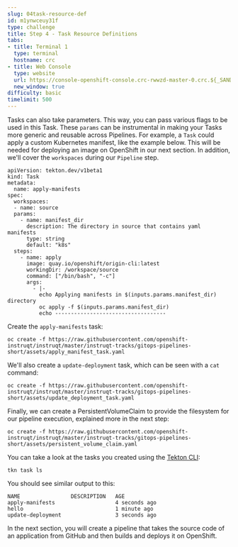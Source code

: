 ```yaml
---
slug: 04task-resource-def
id: m1ynwceuy31f
type: challenge
title: Step 4 - Task Resource Definitions
tabs:
- title: Terminal 1
  type: terminal
  hostname: crc
- title: Web Console
  type: website
  url: https://console-openshift-console.crc-rwwzd-master-0.crc.${_SANDBOX_ID}.instruqt.io
  new_window: true
difficulty: basic
timelimit: 500
---
```

Tasks can also take parameters. This way, you can pass various flags to be used in this Task. These `params` can be instrumental in making your Tasks more generic and reusable across Pipelines. For example, a `Task` could apply a custom Kubernetes manifest, like the example below. This will be needed for deploying an image on OpenShift in our next section. In addition, we'll cover the `workspaces` during our `Pipeline` step.

```
apiVersion: tekton.dev/v1beta1
kind: Task
metadata:
  name: apply-manifests
spec:
  workspaces:
  - name: source
  params:
    - name: manifest_dir
      description: The directory in source that contains yaml manifests
      type: string
      default: "k8s"
  steps:
    - name: apply
      image: quay.io/openshift/origin-cli:latest
      workingDir: /workspace/source
      command: ["/bin/bash", "-c"]
      args:
        - |-
          echo Applying manifests in $(inputs.params.manifest_dir) directory
          oc apply -f $(inputs.params.manifest_dir)
          echo -----------------------------------
```

Create the `apply-manifests` task:

```
oc create -f https://raw.githubusercontent.com/openshift-instruqt/instruqt/master/instruqt-tracks/gitops-pipelines-short/assets/apply_manifest_task.yaml
```

We'll also create a `update-deployment` task, which can be seen with a `cat` command:

```
oc create -f https://raw.githubusercontent.com/openshift-instruqt/instruqt/master/instruqt-tracks/gitops-pipelines-short/assets/update_deployment_task.yaml
```

Finally, we can create a PersistentVolumeClaim to provide the filesystem for our pipeline execution, explained more in the next step:

```
oc create -f https://raw.githubusercontent.com/openshift-instruqt/instruqt/master/instruqt-tracks/gitops-pipelines-short/assets/persistent_volume_claim.yaml
```

You can take a look at the tasks you created using the [Tekton CLI](https://github.com/tektoncd/cli):

```
tkn task ls
```

You should see similar output to this:

```
NAME                DESCRIPTION   AGE
apply-manifests                   4 seconds ago
hello                             1 minute ago
update-deployment                 3 seconds ago
```

In the next section, you will create a pipeline that takes the source code of an application from GitHub and then builds and deploys it on OpenShift.